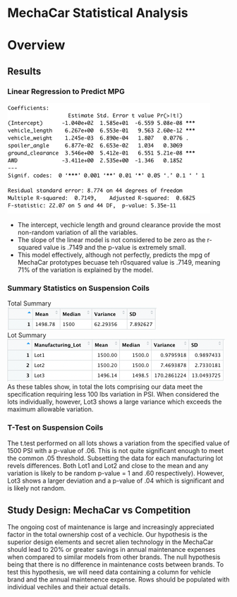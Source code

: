# MechaCar Statistical Analysis
# Overview

## Results
### Linear Regression to Predict MPG
<img src="resources/MC_lm_summary.png"/><br>
- The intercept, vechicle length and ground clearance provide the most non-random variation of all the variables.
- The slope of the linear model is not considered to be zero as the r-squared value is .7149 and the p-value is extremely small.
- This model effectively, although not perfectly, predicts the mpg of MechaCar prototypes becuase teh r0squared value is .7149, meaning 71% of the variation is explained by the model.


### Summary Statistics on Suspension Coils
Total Summary<br>
<img src="resources/Total_sum.png" /> <br>
Lot Summary<br>
<img src="resources/Lot_sum.png" /> <br>
As these tables show, in total the lots comprising our data meet the specification requiring less 100 lbs variation in PSI.  When considered the lots individually, however, Lot3 shows a large variance which exceeds the maximum allowable variation.

### T-Test on Suspension Coils
The t.test performed on all lots shows a variation from the specified value of 1500 PSI with a p-value of .06.  This is not quite significant enough to meet the common .05 threshold.  Subsetting the data for each manufacturing lot revels differences.  Both Lot1 and Lot2 and close to the mean and any variation is likely to be random p-value = 1 and .60 respectively).  However, Lot3 shows a larger deviation and a p-value of .04 which is significant and is likely not random.

## Study Design: MechaCar vs Competition
The ongoing cost of maintenance is large and increasingly appreciated factor in the total ownership cost of a vechicle.  Our hypothesis is the superior design elements and secret alien technology in the MechaCar should lead to 20% or greater savings in annual maintenance expenses when compared to similar models from other brands.  The null hypothesis being that there is no difference in maintenance costs between brands.  To test this hypothesis, we will need data containing a column for vehicle brand and the annual maintenence expense.  Rows should be populated with individual vechiles and their actual details.  
